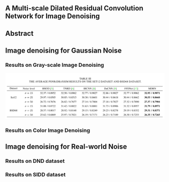 ## A Multi-scale Dilated Residual Convolution Network for Image Denoising

## Abstract


## Image denoising for Gaussian Noise

### Results on Gray-scale Image Denoising
![image](./Results/gray.png)

### Results on Color Image Denoising

## Image denoising for Real-world Noise

### Results on DND dataset

### Results on SIDD dataset
